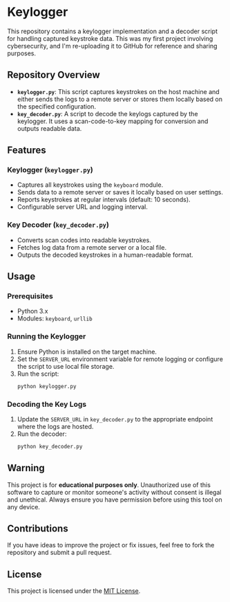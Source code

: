 # Keylogger

This repository contains a keylogger implementation and a decoder script for handling captured keystroke data. This was my first project involving cybersecurity, and I'm re-uploading it to GitHub for reference and sharing purposes.

## Repository Overview

- **`keylogger.py`**: This script captures keystrokes on the host machine and either sends the logs to a remote server or stores them locally based on the specified configuration.
- **`key_decoder.py`**: A script to decode the keylogs captured by the keylogger. It uses a scan-code-to-key mapping for conversion and outputs readable data.

## Features

### Keylogger (`keylogger.py`)
- Captures all keystrokes using the `keyboard` module.
- Sends data to a remote server or saves it locally based on user settings.
- Reports keystrokes at regular intervals (default: 10 seconds).
- Configurable server URL and logging interval.

### Key Decoder (`key_decoder.py`)
- Converts scan codes into readable keystrokes.
- Fetches log data from a remote server or a local file.
- Outputs the decoded keystrokes in a human-readable format.

## Usage

### Prerequisites
- Python 3.x
- Modules: `keyboard`, `urllib`

### Running the Keylogger
1. Ensure Python is installed on the target machine.
2. Set the `SERVER_URL` environment variable for remote logging or configure the script to use local file storage.
3. Run the script:
   ```bash
   python keylogger.py
   ```

### Decoding the Key Logs
1. Update the `SERVER_URL` in `key_decoder.py` to the appropriate endpoint where the logs are hosted.
2. Run the decoder:
   ```bash
   python key_decoder.py
   ```

## Warning

This project is for **educational purposes only**. Unauthorized use of this software to capture or monitor someone's activity without consent is illegal and unethical. Always ensure you have permission before using this tool on any device.

## Contributions

If you have ideas to improve the project or fix issues, feel free to fork the repository and submit a pull request.

## License

This project is licensed under the [MIT License](LICENSE).
